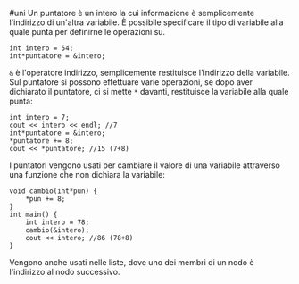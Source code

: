 #uni
Un puntatore è un intero la cui informazione è semplicemente l'indirizzo di un'altra variabile. È possibile specificare il tipo di variabile alla quale punta per definirne le operazioni su. 
```
int intero = 54;
int*puntatore = &intero;
```
`&` è l'operatore indirizzo, semplicemente restituisce l'indirizzo della variabile.
Sul puntatore si possono effettuare varie operazioni, se dopo aver dichiarato il puntatore, ci si mette `*` davanti, restituisce la variabile alla quale punta:
```
int intero = 7;
cout << intero << endl; //7
int*puntatore = &intero;
*puntatore += 8;
cout << *puntatore; //15 (7+8)
```
I puntatori vengono usati per cambiare il valore di una variabile attraverso una funzione che non dichiara la variabile: 
```
void cambio(int*pun) {  
    *pun += 8;  
}  
int main() {  
    int intero = 78;  
    cambio(&intero);
    cout << intero; //86 (78+8)
}
```
Vengono anche usati nelle liste, dove uno dei membri di un nodo è l'indirizzo al nodo successivo.